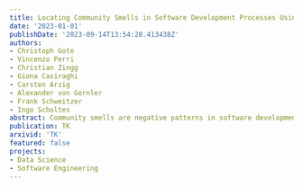 ```yaml
---
title: Locating Community Smells in Software Development Processes Using Higher-Order Network Centralities
date: '2023-01-01'
publishDate: '2023-09-14T13:54:28.413438Z'
authors:
- Christoph Gote
- Vincenzo Perri
- Christian Zingg
- Giona Casiraghi
- Carsten Arzig
- Alexander von Gernler
- Frank Schweitzer
- Ingo Scholtes
abstract: Community smells are negative patterns in software development teams' interactions that impede their ability to successfully create software. Examples are team members working in isolation, lack of communication and collaboration across departments or sub-teams, or areas of the codebase where only a few team members can work on. Current approaches aim to detect community smells by analysing static network representations of software teams' interaction structures. In doing so, they are insufficient to locate community smells within development processes. Extending beyond the capabilities of traditional social network analysis, we show that higher-order network models provide a robust means of revealing such hidden patterns and complex relationships. To this end, we develop a set of centrality measures based on the MOGen higher-order network model and show their effectiveness in predicting influential nodes using five empirical datasets. We then employ these measures for a comprehensive analysis of a product team at the German IT security company genua GmbH, showcasing our method's success in identifying and locating community smells. Specifically, we uncover critical community smells in two areas of the team's development process. Semi-structured interviews with five team members validate our findings: while the team was aware of one community smell and employed measures to address it, it was not aware of the second. This highlights the potential of our approach as a robust tool for identifying and addressing community smells in software development teams. More generally, our work contributes to the social network analysis field with a powerful set of higher-order network centralities that effectively capture community dynamics and indirect relationships.
publication: TK
arxivid: 'TK'
featured: false
projects:
- Data Science
- Software Engineering
---
```

